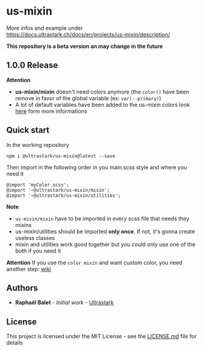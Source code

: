 # us-mixin

More infos and example under https://docs.ultrastark.ch/docs/en/projects/us-mixin/description/

**This repository is a beta version an may change in the future**

## 1.0.0 Release
**Attention**
* **us-mixin/mixin** doesn't need colors anymore (the `color()` have been remove in favor of the global variable (ex: `var(--primary)`)
* A lot of default variables have been added to the us-mixin colors look [here](https://docs.ultrastark.ch/docs/projects/us-mixin/classes/color) form more informations

## Quick start

In the working repository

```
npm i @ultrastark/us-mixin@latest --save
```

Then import in the following order in you main.scss style and where you need it

```
@import 'myColor.scss';
@import '~@ultrastark/us-mixin/mixin';
@import '~@ultrastark/us-mixin/utilities';
```

**Note**
- `us-mixin/mixin` have to be imported in every scss file that needs they mixins
- us-mixin/utilities should be imported **only once**. If not, it's gonna create useless classes
- mixin and utilities work good together but you could only use one of the both if you need it

**Attention**
If you use the `color mixin` and want custom color, you need another step: [wiki](https://github.com/ultrastark/us-mixin/wiki/color)


## Authors

- **Raphaël Balet** - _Initial work_ - [Ultrastark](https://ultrastark.ch)

## License

This project is licensed under the MIT License - see the [LICENSE.md](LICENSE.md) file for details
